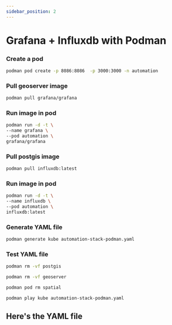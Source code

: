 ```yaml
---
sidebar_position: 2
---
```


# Grafana + Influxdb with Podman

### Create a pod
``` bash
podman pod create -p 8086:8086  -p 3000:3000 -n automation
```

### Pull geoserver image
``` bash
podman pull grafana/grafana
```

### Run image in pod
``` bash
podman run -d -t \
--name grafana \
--pod automation \
grafana/grafana
```

### Pull postgis image
``` bash
podman pull influxdb:latest
```


### Run image in pod
``` bash
podman run -d -t \
--name influxdb \
--pod automation \
influxdb:latest
```

### Generate YAML file
``` bash
podman generate kube automation-stack-podman.yaml
```

### Test YAML file
``` bash
podman rm -vf postgis
```
``` bash
podman rm -vf geoserver
```
``` bash
podman pod rm spatial
```
``` bash
podman play kube automation-stack-podman.yaml
```

## Here's the YAML file
``` yaml



```